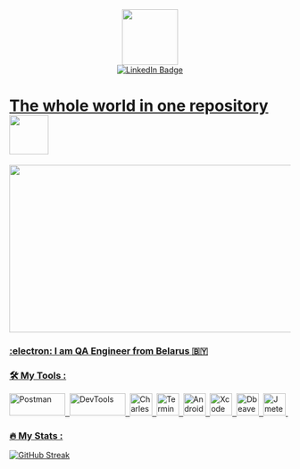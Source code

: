 <div id="header" align="center">
  <img src="https://media.giphy.com/media/3kPDmoWdBpQPNhCnUG/giphy.gif" width="100"/>
</div>

<div id="badges" align="center">
  <a href="http://www.linkedin.com/in/sbot">
    <img src="https://img.shields.io/badge/LinkedIn-blue?style=for-the-badge&logo=linkedin&logoColor=white" alt="LinkedIn Badge"/>
</div>
  
  <h1> 
  The whole world in one repository
  <img src="https://media.giphy.com/media/iFaPIqooUgZ2MkVNJI/giphy-downsized-large.gif" width="70px"/>
</h1>

  <div align="center">
  <img src="https://media.giphy.com/media/dWesBcTLavkZuG35MI/giphy.gif" width="600" height="300"/>
</div>
  
  ### :electron:  I am QA Engineer from Belarus :belarus:
  
  ### :hammer_and_wrench: My Tools :
  <div>
  <img src="https://hsto.org/getpro/habr/post_images/40e/c7f/b4f/40ec7fb4f579c099e14f300685f2222c.png" title="Postman" alt="Postman" width="100" height="40"/>&nbsp;
  <img src="https://res.cloudinary.com/practicaldev/image/fetch/s--DhsLUUcT--/c_imagga_scale,f_auto,fl_progressive,h_420,q_auto,w_1000/https://aavtech.site/wp-content/uploads/2018/09/ChromeDevtoolsArtboard-1-8.png" alt="DevTools" width="100" height="40"/>&nbsp;
  <img src="https://taiwebs.com/upload/icons/charles-web-debugging-proxy220-220.jpg" title="Charles" alt="Charles" width="40" height="40"/>&nbsp;
  <img src="https://encrypted-tbn0.gstatic.com/images?q=tbn:ANd9GcToIQhdp7GcAq-WYt65myiebWJaxAn4rnJPwg&usqp=CAU" title="Terminal" alt="Terminal" width="40" height="40"/>&nbsp;
  <img src="https://android-emulator.club/wp-content/uploads/Иконка-Android-Studio.jpg" title="AndriodS" alt="AndroidS" width="40" height="40"/>&nbsp;
  <img src="https://cdn.icon-icons.com/icons2/3053/PNG/512/xcode_macos_bigsur_icon_189539.png" title="Xcode" alt="Xcode" width="40" height="40"/>&nbsp;
  <img src="https://cdn.icon-icons.com/icons2/1381/PNG/512/dbeaver_94555.png"  title="Dbeaver" alt="Dbeaver" width="40" height="40"/>&nbsp;
  <img src="https://community.chocolatey.org/content/packageimages/jmeter.5.5.svg" title="Jmeter" alt="Jmeter" width="40" height="40"/>&nbsp;
</div>
  
  ### :fire: My Stats :
  
[![GitHub Streak](http://github-readme-streak-stats.herokuapp.com?user=Sabootage&theme=dark&background=000000)](https://git.io/streak-stats)


